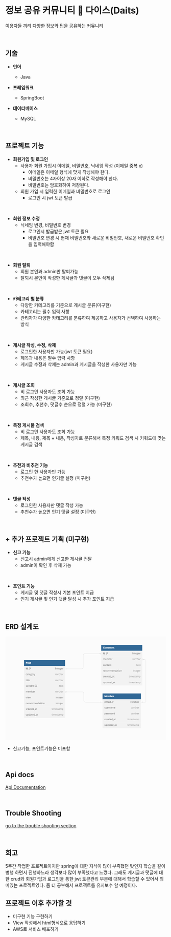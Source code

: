 # 정보 공유 커뮤니티 :game_die: 다이스(Daits)
이용자들 끼리 다양한 정보와 팁을 공유하는 커뮤니티

<br>

## 기술
- **언어**
  - Java

- **프레임워크**
  - SpringBoot

- **데이터베이스**
  - MySQL

<br>

## 프로젝트 기능
- **회원가입 및 로그인**
  - 사용자 회원 가입시 이메일, 비밀번호, 닉네임 작성 (이메일 중복 x)
    - 이메일은 이메일 형식에 맞게 작성해야 한다.
    - 비밀번호는 4자이상 20자 이하로 작성해야 한다.
    - 비밀번호는 암호화하여 저장된다.
  - 회원 가입 시 입력한 이메일과 비밀번호로 로그인
    - 로그인 시 jwt 토큰 발급

<br>

- **회원 정보 수정**
  - 닉네임 변경, 비밀번호 변경
    - 로그인시 발급받은 jwt 토큰 필요
    - 비밀번호 변경 시 현재 비밀번호와 새로운 비밀번호, 새로운 비밀번호 확인을 입력해야함

<br>

- **회원 탈퇴**
  - 회원 본인과 admin만 탈퇴가능
  - 탈퇴시 본인이 작성한 게시글과 댓글이 모두 삭제됨

<br>

- **카테고리 별 분류**
  - 다양한 카테고리를 기준으로 게시글 분류(미구현)
  - 카테고리는 필수 입력 사항
  - 관리자가 다양한 카테고리를 분류하여 제공하고 사용자가 선택하여 사용하는 방식

<br>

- **게시글 작성, 수정, 삭제**
  - 로그인한 사용자만 가능(jwt 토큰 필요)
  - 제목과 내용은 필수 입력 사항
  - 게시글 수정과 삭제는 admin과 게시글을 작성한 사용자만 가능

<br>

- **게시글 조회**
  - 비 로그인 사용자도 조회 가능
  - 최근 작성한 게시글 기준으로 정렬 (미구현)
  - 조회수, 추천수, 댓글수 순으로 정렬 가능 (미구현)

<br>

- **특정 게시물 검색**
  - 비 로그인 사용자도 조회 가능 
  - 제목, 내용, 제목 + 내용, 작성자로 분류해서 특정 키워드 검색 시 키워드에 맞는 게시글 검색

<br>

- **추천과 비추천 기능**
  - 로그인 한 사용자만 가능
  - 추천수가 높으면 인기글 설정 (미구현)

<br>

- **댓글 작성**
  - 로그인한 사용자만 댓글 작성 가능
  - 추천수가 높으면 인기 댓글 설정 (미구현)

<br>

## + 추가 프로젝트 기획 (미구현)
- **신고 기능**
  - 신고시 admin에게 신고한 게시글 전달
  - admin이 확인 후 삭제 가능

<br>

- **포인트 기능**
  - 게시글 및 댓글 작성시 기본 포인트 지급
  - 인기 게시글 및 인기 댓글 달성 시 추가 포인트 지급

<br>

## ERD 설계도
![ERD](/ERD.png)

- 신고기능, 포인트기능은 미포함

<br>

## Api docs
[Api Documentation](/Api.md)

<br>

## Trouble Shooting
[go to the trouble shooting section](/TROUBLE_SHOOTING.md)


<br>

## 회고
5주간 작업한 프로젝트이지만 spring에 대한 지식이 많이 부족했던 탓인지 학습을 같이 병행 하면서 진행하느라 생각보다 많이 부족했다고 느꼈다.
그래도 게시글과 댓글에 대한 crud와 회원가입과 로그인을 통한 jwt 토큰관리 부분에 대해서 학습할 수 있어서 의미있는 프로젝트였다.
좀 더 공부해서 프로젝트를 유지보수 할 예정이다.

## 프로젝트 이후 추가할 것
- 미구현 기능 구현하기
- View 작성해서 html형식으로 응답하기
- AWS로 서비스 배포하기





